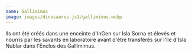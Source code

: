 ```yaml
---
name: Gallimimus
image: images/dinosaures-js1/gallimimus.webp
---
```

Ils ont été créés dans une enceinte d'InGen sur Isla Sorna et élevés et nourris par les savants en laboratoire avant d'être transférés sur l'île d'Isla Nublar dans l'Enclos des Gallimimus.